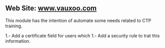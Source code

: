 Web Site: www.vauxoo.com
---

This module has the intention of automate some needs related to CTP training.

1.- Add a certificate field for users which
1.- Add a security rule to trat this information.
